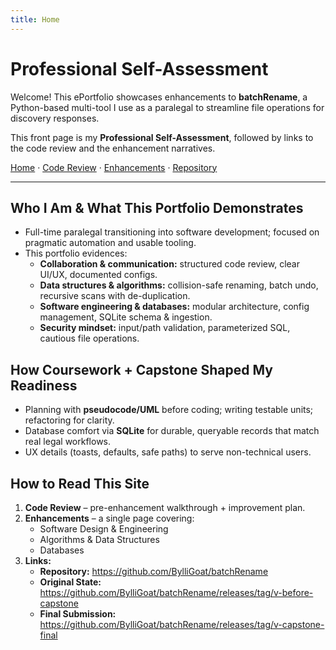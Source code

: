 ```yaml
---
title: Home
---
```


# Professional Self-Assessment

Welcome! This ePortfolio showcases enhancements to **batchRename**, a Python-based multi-tool I use as a paralegal to streamline file operations for discovery responses.

This front page is my **Professional Self-Assessment**, followed by links to the code review and the enhancement narratives.

<p>
  <a href="index.html">Home</a> ·
  <a href="code-review.html">Code Review</a> ·
  <a href="enhancements.html">Enhancements</a> ·
  <a href="https://github.com/BylliGoat/batchRename">Repository</a>
</p>

---

## Who I Am & What This Portfolio Demonstrates
- Full-time paralegal transitioning into software development; focused on pragmatic automation and usable tooling.
- This portfolio evidences:
  - **Collaboration & communication:** structured code review, clear UI/UX, documented configs.
  - **Data structures & algorithms:** collision-safe renaming, batch undo, recursive scans with de-duplication.
  - **Software engineering & databases:** modular architecture, config management, SQLite schema & ingestion.
  - **Security mindset:** input/path validation, parameterized SQL, cautious file operations.

## How Coursework + Capstone Shaped My Readiness
- Planning with **pseudocode/UML** before coding; writing testable units; refactoring for clarity.
- Database comfort via **SQLite** for durable, queryable records that match real legal workflows.
- UX details (toasts, defaults, safe paths) to serve non-technical users.

## How to Read This Site
1. **Code Review** – pre-enhancement walkthrough + improvement plan.  
2. **Enhancements** – a single page covering:
   - Software Design & Engineering  
   - Algorithms & Data Structures  
   - Databases  
3. **Links:**
   - **Repository:** <https://github.com/BylliGoat/batchRename>
   - **Original State:** <https://github.com/BylliGoat/batchRename/releases/tag/v-before-capstone>
   - **Final Submission:** <https://github.com/BylliGoat/batchRename/releases/tag/v-capstone-final>
